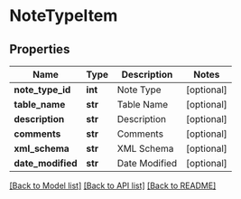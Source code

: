 # NoteTypeItem

## Properties
Name | Type | Description | Notes
------------ | ------------- | ------------- | -------------
**note_type_id** | **int** | Note Type | [optional] 
**table_name** | **str** | Table Name | [optional] 
**description** | **str** | Description | [optional] 
**comments** | **str** | Comments | [optional] 
**xml_schema** | **str** | XML Schema | [optional] 
**date_modified** | **str** | Date Modified | [optional] 

[[Back to Model list]](../README.md#documentation-for-models) [[Back to API list]](../README.md#documentation-for-api-endpoints) [[Back to README]](../README.md)



